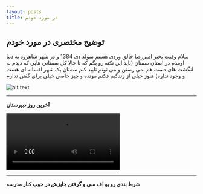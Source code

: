 ```yaml
---
layout: posts
title: در مورد خودم
---
```


## توضیح مختصری در مورد خودم
سلام وقتت بخیر امیررضا خالق وردی هستم متولد دی 1384 و در شهر شاهرود به دنیا اومدم در استان سمنان 
(باید این نکته رو بگم که تا حالا کل سمنانی هایی که دیدم به انگشت های دست هم نمی رسنن و می تونم تایید کنم سمنان یک شهر افسانه ای هست و وجود نداره)
هنوز خیلی از زندگیم فکنم مونده و چیز خاصی  خیلی برای گفتن ندارم 



![alt text](../assets/images/school.jpg "last day in school")

---
**آخرین روز دبیرستان**

![alt text](../assets/images/bet.mp4 "bet")

---
**شرط بندی رو یو اف سی و گرفتن جایزش در جوب کنار مدرسه**